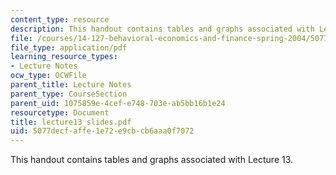 ```yaml
---
content_type: resource
description: This handout contains tables and graphs associated with Lecture 13.
file: /courses/14-127-behavioral-economics-and-finance-spring-2004/5077decfaffe1e72e9cbcb6aaa0f7072_lecture13_slides.pdf
file_type: application/pdf
learning_resource_types:
- Lecture Notes
ocw_type: OCWFile
parent_title: Lecture Notes
parent_type: CourseSection
parent_uid: 1075859e-4cef-e748-703e-ab5bb16b1e24
resourcetype: Document
title: lecture13_slides.pdf
uid: 5077decf-affe-1e72-e9cb-cb6aaa0f7072
---
```

This handout contains tables and graphs associated with Lecture 13.

